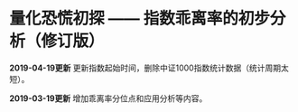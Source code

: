 # 量化恐慌初探 —— 指数乖离率的初步分析（修订版）

**2019-04-19更新**
更新指数起始时间，删除中证1000指数统计数据（统计周期太短）。

**2019-03-19更新**
增加乖离率分位点和应用分析等内容。
